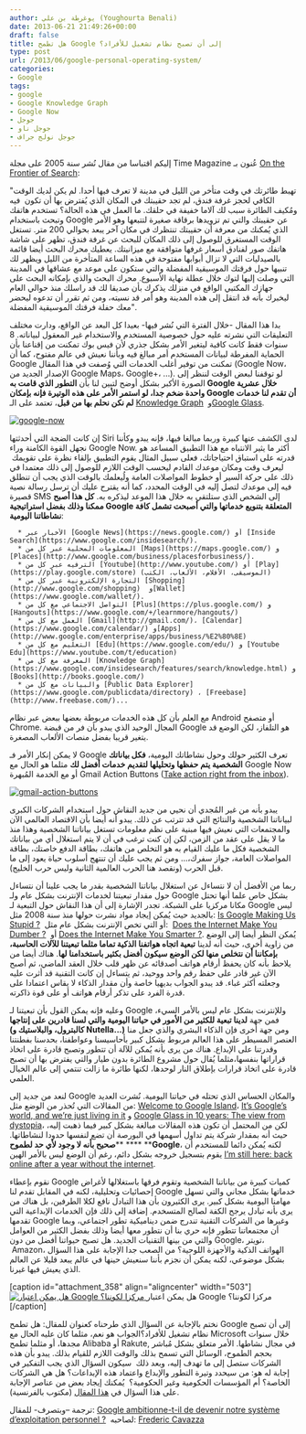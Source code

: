 ```yaml
---
author: يوغرطة بن علي (Youghourta Benali)
date: 2013-06-21 21:49:26+00:00
draft: false
title: هل تطمح Google إلى أن تصبح نظام تشغيل للأفراد؟
type: post
url: /2013/06/google-personal-operating-system/
categories:
- Google
tags:
- google
- Google Knowledge Graph
- Google Now
- جوجل
- جوجل ناو
- جوجل نولج جراف
---
```


إليكم اقتباسا من مقال نُشر سنة 2005 على مجلة Time Magazine عُنون بـ [On the Frontier of Search](http://www.time.com/time/magazine/article/0,9171,1098955,00.html):




"تهبط طائرتك في وقت متأخر من الليل في مدينة لا تعرف فيها أحدا. لم يكن لديك الوقت الكافي لحجز غرفة فندق، لم تجد حقيبتك في المكان الذي يُفترض بها أن تكون  فيه ومُكيف الطائرة سبب لك آلاما خفيفة في حلقك. ما العمل في هذه الحالة؟ تستخدم هاتفك وتبحث باستخدام Google عن حقيبتك والتي تم تزويدها برقاقة صغيرة لتتبعها وهو الأمر الذي يُمكنك من معرفة أن حقيبتك تنتظرك في مكان آخر يبعد بحوالي 200 متر. تستغل الوقت المستغرق للوصول إلى ذلك المكان للبحث عن غرفة فندق، تظهر على شاشة هاتفك صور لفنادق أسعار غرفها متوافقة مع ميزانيتك. يعطيك محرك البحث أيضا قائمة بالصيدليات التي لا تزال أبوابها مفتوحة في هذه الساعة المتأخرة من الليل ويظهر لك تنبيها حول فرقتك الموسيقية المفضلة والتي ستكون على موعد مع عشاقها في المدينة التي وصلت إليها لتوك خلال عطلة نهاية الأسبوع. محرك البحث والذي بإمكانه البحث على جهازك المكتبي الواقع في منزلك يذكرك بأن صديقا لك قد راسلك منذ حوالي العام ليخبرك بأنه قد انتقل إلى هذه المدينة وهو أمر قد نسيته، ومن ثم تقرر أن تدعوه ليحضر معك حفلة فرقتك الموسيقية المفضلة".




بدا هذا المقال -خلال الفترة التي نُشر فيها- بعيدا كل البعد عن الواقع، ودارت مختلف التعليقات التي نشرته عليه حول خصوصية المستخدم والاستخدام غير المعقول لبياناته. 8 سنوات فقط كانت كافية ليتغير الأمر بشكل جذري لأن فيس بوك تمكنت من إقناعنا بأن الحماية المفرطة لبيانات المستخدم أمر مبالغ فيه وبأننا نعيش في عالم مفتوح، كما أن Google تمكنت من توفير أغلب الخدمات التي وُصفت في هذا المقال (Google Now،  الإصدار الجديد من Google Maps، Google+، ...). لو توقفنا لبعض الوقت لننظر إلى الصورة الأكبر بشكل أوضح لتبين لنا بأن **التطور الذي قامت به ****Google**** خلال عشرية واحدة ضخم جدا، لو استمر الأمر على هذه الوتيرة فإنه بإمكان ****Google**** أن تقدم لنا خدمات لم نكن نحلم بها من قبل**، تعتمد على الـ [Knowledge Graph](https://www.it-scoop.com/2012/05/google-knowledge-graph/)  و[Google Glass](https://www.it-scoop.com/2013/05/google-glass/).




[![google-now](https://socialmedia4arab.com/wp-content/uploads/2013/06/google-now.png)
](https://socialmedia4arab.com/wp-content/uploads/2013/06/google-now.png)




<!-- more -->




إن كانت الضجة التي أحدثتها Siri لدى الكشف عنها كبيرة وربما مبالغا فيها، فإنه يبدو وكأننا نجهل القوة الكامنة وراء Google Now. أكثر ما يثير الانتباه مع هذا التطبيق المساعد هو قدرته على استباق احتياجاتك، فعلى سبيل المثال يقوم التطبيق بإلقاء نظرة على تقويمك  ليعرف وقت ومكان موعدك القادم ليحسب الوقت اللازم للوصول إلى ذلك معتمدا في ذلك على حركة السير أو خطوط المواصلات العامة ولُيعلمك بالوقت الذي يجب أن تنطلق فيه إلى موعدك لتصل إليه في الوقت المحدد، كما أنه يقترح عليك أن ترسل رسالة نصية قصيرة SMS إلى الشخص الذي ستلتقي به خلال هذا الموعد ليذكره به. **كل هذا أصبح ممكنا وذلك بفضل استراتيجية ****Google**** المتعلقة بتنويع خدماتها والتي أصبحت تشمل كافة نشاطاتنا اليومية**:






	  * الأخبار عبر [Google News](https://news.google.com/) أو [Inside Search](https://www.google.com/insidesearch/).
	  * المعلومات المحلية عبر كل من [Maps](https://maps.google.com/) و [Places](http://www.google.com/business/placesforbusiness/).
	  * الترفيه عبر كل من [Youtube](http://www.youtube.com/) أو [Play](https://play.google.com/store) (الموسيقى، الأفلام، الألعاب، الكتب)
	  * التجارة الإلكترونية عبر كل من [Shopping](http://www.google.com/shopping)  و[Wallet](https://www.google.com/wallet/).
	  * التواصل الاجتماعي مع كل من [Plus](https://plus.google.com/) و [Hangouts](https://www.google.com/+/learnmore/hangouts/)
	  * العمل مع كل من [Gmail](http://gmail.com/)، [Calendar](https://www.google.com/calendar/) و[Apps](http://www.google.com/enterprise/apps/business/%E2%80%8E)
	  * التعليم مع كل من [Edu](https://www.google.com/edu/) و [Youtube Edu](https://www.youtube.com/t/education)
	  * المعرفة مع كل من [Knowledge Graph](https://www.google.com/insidesearch/features/search/knowledge.html) و [Books](http://books.google.com/)
	  * والبيانات مع كل من [Public Data Explorer](https://www.google.com/publicdata/directory) ، [Freebase](http://www.freebase.com/)...



مع العلم بأن كل هذه الخدمات مربوطة بعضها ببعض عبر نظام Android أو متصفح Chrome. المجال الوحيد الذي يبدو بأن فر من قبضة Google هو التلفاز، لكن الوضع قد يتغير قريبا بفضل منصات الألعاب المصغرة.




لا يمكن إنكار الأمر فـ Google تعرف الكثير حولك وحول نشاطاتك اليومية، **فكل بياناتك الشخصية يتم حفظها وتحليلها لتقديم خدمات أفضل لك** مثلما هو الحال مع Google Now أو مع الخدمة المُبهرة Gmail Action Buttons ([Take action right from the inbox](http://gmailblog.blogspot.com/2013/05/take-action-right-from-inbox.html)).




[![gmail-action-buttons](https://socialmedia4arab.com/wp-content/uploads/2013/06/gmail-action-buttons.png)
](https://socialmedia4arab.com/wp-content/uploads/2013/06/gmail-action-buttons.png)




يبدو بأنه من غير المُجدي أن نحيي من جديد النقاش حول استخدام الشركات الكبرى لبياناتنا الشخصية والنتائج التي قد تترتب عن ذلك. يبدو أنه أيضا بأن الاقتصاد العالمي الآن والمجتمعات التي نعيش فيها مبنية على نظم معلومات تستغل بياناتنا الشخصية وهذا منذ ما لا يقل على عقد من الزمن، لكن إن كنت ترغب في أن لا يتم استغلال أي من بياناتك الشخصية فكل ما عليك القيام به هو التخلص من هاتفك، بطاقة الدفع خاصتك، بطاقة المواصلات العامة، جواز سفرك،... ومن ثم يجب عليك أن تنتهج أسلوب حياة يعود إلى ما قبل الحرب (ونقصد هنا الحرب العالمية الثانية وليس حرب الخليج).




ربما من الأفضل أن لا نتساءل عن استغلال بياناتنا الشخصية بقدر ما يجب علينا أن نتساءل حول مقدار تبعيتنا لخدمات الإنترنت بشكل عام ولـ Google بشكل خاص علما أنها تحتل مكانا مركزيا على الشبكة. تجدر الإشارة إلى أن هذا النقاش حول التبعية لـ Google ليس بالجديد حيث يُمكن إيجاد مواد نشرت حولها منذ سنة 2008 مثل: [Is Google Making Us Stupid ?](http://www.theatlantic.com/magazine/archive/2008/07/is-google-making-us-stupid/306868/)  أو التي تخص الإنترنت بشكل عام مثل:  [Does the Internet Make You Dumber ?](http://online.wsj.com/article/SB10001424052748704025304575284981644790098.html)  أو [Does the Internet Make You Smarter ?](http://online.wsj.com/article/SB10001424052748704025304575284973472694334.html). يُمكن النظر أيضا إلى الوضع من زاوية أخرى، حيث أنه لدينا **تبعية اتجاه هواتفنا الذكية تماما مثلما تبعيتنا للآلات الحاسبة، بإمكاننا أن نتخلص منها لكن الوضع سيكون أفضل بكثير باستخدامنا لها**. هناك أيضا من يلاحظ بأنه كان يحفظ أرقام هواتف أصدقائه عن ظهر قلب خلال العقد الماضي، ثم أصبح الآن غير قادر على حفظ رقم واحد ووحيد، ثم يتساءل إن كانت التقنية قد أثرت عليه وجعلته أكثر غباء. قد يبدو الجواب بديهيا خاصة وأن مقدار الذكاء لا يقاس اعتمادا على قدرة الفرد على تذكر أرقام هواتف أو على قوة ذاكرته.




وعليه فإنه يمكن القول بأن تبعيتنا لـ Google وللإنترنت بشكل عام ليس بالأمر السيء، فمن جهة **لدينا تبعية للكثير من الأمور في حياتنا اليومية والتي لسنا قادرين على إنتاجها (كالبترول، والبلاستيك و ****Nutella****...)** ومن جهة أخرى فإن الذكاء البشري والذي جعل منا العنصر المسيطر على هذا العالم مربوط بشكل كبير بأحاسيسنا وعواطفنا، بحدسنا بفطنتنا وقدرتنا على الإبداع. هناك من يرى بأنه يُمكن للآلة أن تتطور وتصبح قادرة على اتخاذ قراراتها بنفسها،مثلما يُقال حول مشروع الطائرة بدون طيار والتي يفترض بها أن تصبح قادرة على اتخاذ قرارات بإطلاق النار لوحدها، لكنها طائرة ما زالت تنتمي إلى عالم الخيال العلمي.




لنعد من جديد إلى Google والمكان الحساس الذي تحتله في حياتنا اليومية. نُشرت العديد من المقالات التي تُحذر من الوضع مثل: [Welcome to Google Island](http://www.wired.com/gadgetlab/2013/05/on-google-island/)، [It’s Google’s world, and we’re just living in it](http://pandodaily.com/2013/05/29/its-googles-world-and-were-just-living-in-it/) و [Google Glass in 10 years: The view from dystopia](http://pandodaily.com/2013/05/25/google-glass-in-10-years-the-view-from-dystopia/)، لكن من المحتمل أن تكون هذه المقالات مبالغة بشكل كبير فيما ذهبت إليه، حيث أنه بمقدار شركة يتم تداول أسهمها في البورصة أن تضع لنفسها حدودا لنشاطاتها. **صحيح بأنه لا وجود لأي حد لطموح**** **** ****Google**، لكنه يُمكن دائما للمستخدم أن يقوم بتسجيل خروجه بشكل دائم، رغم أن الوضع ليس بالأمر الهين [I’m still here: back online after a year without the internet](http://www.theverge.com/2013/5/1/4279674/im-still-here-back-online-after-a-year-without-the-internet).




نقوم بإعطاء Google كميات كبيرة من بياناتنا الشخصية وتقوم فرقها باستغلالها لأغراض إحصائيات وتحليلية، لكنه في المقابل تقدم لنا Google خدماتها بشكل مجاني والتي تسهل مهامنا اليومية بشكل كبير. يرى الكثيرون بأن هذا التبادل نافع لكلا الطرفين، بل هناك من يرى بأنه تبادل يرجح الكفة لصالح المتسخدم. إضافة إلى ذلك فإن الخدمات الإبداعية التي تقدمها Google وغيرها من الشركات التقنية تندرج ضمن ديناميكية تطور اجتماعي، وبما أن مجتمعاتنا تتطور فإنه حري بنا أن نتطور معها أيضا وذلك بفضل الكثير من العوامل والتي من بينها التقنيات الجديد. هل تصبح حيواتنا أفضل من دون Google، تويتر،  Amazon، الهواتف الذكية والأجهزة اللوحية؟ من الصعب جدا الإجابة على هذا السؤال بشكل موضوعي، لكنه يمكن أن نجزم بأننا سنعيش حينها في عالم يبعد قليلا عن العالم الذي يعيش فيها غيرنا.




[caption id="attachment_358" align="aligncenter" width="503"][![هل يمكن اعتبار Google مركزا لكوننا؟ ](https://socialmedia4arab.com/wp-content/uploads/2013/06/google-copernic.png)
](https://socialmedia4arab.com/wp-content/uploads/2013/06/google-copernic.png) هل يمكن اعتبار Google مركزا لكوننا؟[/caption]


نختم بالإجابة عن السؤال الذي طرحناه كعنوان للمقال: هل تطمح Google إلى أن تصبح نظام تشغيل للأفراد؟الجواب هو نعم، مثلما كان عليه الحال مع Microsoft خلال سنوات مجدها، أو مثلما تطمح Alibaba أو Rakute, في مجال نشاطها. الأمر متعلق بشكل مُباشر بحجم الطموح، الوسائل التي تسمح بذلك والوقت اللازم للقيام بذلك. يبدو بأن هذه الشركات ستصل إلى ما تهدف إليه، وبعد ذلك  سيكون السؤال الذي يجب التفكير في إجابة له هو: من سيحدد وتيرة التطور والإبداع واعتماد هذه الإبداعات؟ هل هي الشركات الخاصة؟ أم المؤسسات الحكومية وغير الحكومية؟  يُمكنك إيجاد بعض من عناصر الإجابة على هذا السؤال في [هذا المقال](http://www.erwanngaucher.com/article/28/05/2013/ces-fetichistes-du-papier-qui-sont-au-pouvoir/1106) (مكتوب بالفرنسية).




ترجمة –وبتصرف- للمقال: [Google ambitionne-t-il de devenir notre système d’exploitation personnel ?](http://www.fredcavazza.net/2013/05/30/google-ambitionne-t-il-de-devenir-notre-systeme-dexploitation-personnel/)  لصاحبه: [Frederic Cavazza](https://twitter.com/FredCavazza)
